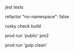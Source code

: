 jest tests

refactor "no-namespace": false

rusky check build

prod run 'public' pm2

prod run 'gulp clean'
